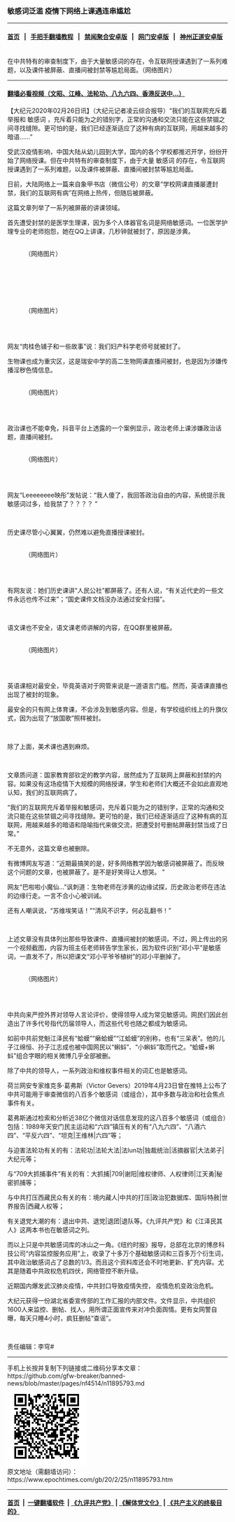 ### 敏感词泛滥 疫情下网络上课遇连串尴尬
------------------------

#### [首页](https://github.com/gfw-breaker/banned-news/blob/master/README.md) &nbsp;&nbsp;|&nbsp;&nbsp; [手把手翻墙教程](https://github.com/gfw-breaker/guides/wiki) &nbsp;&nbsp;|&nbsp;&nbsp; [禁闻聚合安卓版](https://github.com/gfw-breaker/bn-android) &nbsp;&nbsp;|&nbsp;&nbsp; [网门安卓版](https://github.com/oGate2/oGate) &nbsp;&nbsp;|&nbsp;&nbsp; [神州正道安卓版](https://github.com/SzzdOgate/update) 



<div><img alt="" class="aligncenter wp-post-image" src="https://i.epochtimes.com/assets/uploads/2020/02/c1eff999cfd48f736e249a2d21ac5776-369x400.jpg"/>
<div class="red16 caption">
 在中共特有的审查制度下，由于大量敏感词的存在，令互联网授课遇到了一系列难题，以及课件被屏蔽、直播间被封禁等尴尬局面。（网络图片）
</div>
</div><hr/>

#### [翻墙必看视频（文昭、江峰、法轮功、八九六四、香港反送中...）](https://github.com/gfw-breaker/banned-news/blob/master/pages/link3.md)

<div><p>
 【大纪元2020年02月26日讯】（大纪元记者凌云综合报导）“我们的互联网充斥着举报和
 <ok href="https://www.epochtimes.com/gb/tag/%E6%95%8F%E6%84%9F%E8%AF%8D.html">
  敏感词
 </ok>
 ，充斥着只能为之的错别字，正常的沟通和交流只能在这些禁锢之间寻找缝隙。更可怕的是，我们已经逐渐适应了这种有病的互联网，用越来越多的暗语……”
</p>
<p>
 受武汉疫情影响，中国大陆从幼儿园到大学，国内的各个学校都推迟开学，纷纷开始了网络授课。但在中共特有的审查制度下，由于大量
 <ok href="https://www.epochtimes.com/gb/tag/%E6%95%8F%E6%84%9F%E8%AF%8D.html">
  敏感词
 </ok>
 的存在，令互联网授课遇到了一系列难题，以及课件被屏蔽、直播间被封禁等尴尬局面。
</p>
<p>
 日前，大陆网络上一篇来自象甲书店（微信公号）的文章“学校网课直播屡遭封禁，我们的互联网有病”在网络上热传，但随后被屏蔽。
</p>
<p>
 这篇文章列举了一系列被屏蔽的讲课领域。
</p>
<p>
 首先遭受封禁的是医学生理课，因为多个人体器官名词是网络敏感词。一位医学护理专业的老师抱怨，她在QQ上讲课，几秒钟就被封了，原因是涉黄。
</p>
<figure class="wp-caption aligncenter" id="attachment_11895810" style="width: 400px">
 <ok href="http://i.epochtimes.com/assets/uploads/2020/02/20200219123327788.jpg">
  <img alt="" class="wp-image-11895810" src="http://i.epochtimes.com/assets/uploads/2020/02/20200219123327788-600x261.jpg"/>
 </ok>
 <br/><figcaption class="wp-caption-text">
  （网络图片）
 </figcaption><br/>
</figure><br/>
<p style="text-align: center;">
 <ok href="http://i.epochtimes.com/assets/uploads/2020/02/46876106e75c5b0748ab144354d9e3e0.jpg">
  <img alt="" class="alignnone wp-image-11895820" src="http://i.epochtimes.com/assets/uploads/2020/02/46876106e75c5b0748ab144354d9e3e0-600x146.jpg"/>
 </ok>
</p>
<figure class="wp-caption aligncenter" id="attachment_11895812" style="width: 326px">
 <ok href="http://i.epochtimes.com/assets/uploads/2020/02/133b1186d98f59a159a4e3d4e7117dc4.jpg">
  <img alt="" class="wp-image-11895812" src="http://i.epochtimes.com/assets/uploads/2020/02/133b1186d98f59a159a4e3d4e7117dc4.jpg"/>
 </ok>
 <br/><figcaption class="wp-caption-text">
  （网络图片）
 </figcaption><br/>
</figure><br/>
<p>
 网友“肉桂色铺子和一些故事”说：我们妇产科学老师号就被封了。
</p>
<p>
 生物课也成为重灾区，这是瑞安中学的高二生物网课直播间被封，也是因为涉嫌传播淫秽色情信息。
</p>
<figure class="wp-caption aligncenter" id="attachment_11895814" style="width: 350px">
 <ok href="http://i.epochtimes.com/assets/uploads/2020/02/6de576d80718891b82fc13a486be373c.jpg">
  <img alt="" class="wp-image-11895814" src="http://i.epochtimes.com/assets/uploads/2020/02/6de576d80718891b82fc13a486be373c.jpg"/>
 </ok>
 <br/><figcaption class="wp-caption-text">
  （网络图片）
 </figcaption><br/>
</figure><br/>
<p>
 政治课也不能幸免，抖音平台上透露的一个案例显示，政治老师上课涉嫌政治话题，直播间被封。
</p>
<figure class="wp-caption aligncenter" id="attachment_11895816" style="width: 362px">
 <ok href="http://i.epochtimes.com/assets/uploads/2020/02/c4b7a4950c4f5d0ea9840fd305f01673.jpg">
  <img alt="" class="wp-image-11895816" src="http://i.epochtimes.com/assets/uploads/2020/02/c4b7a4950c4f5d0ea9840fd305f01673.jpg"/>
 </ok>
 <br/><figcaption class="wp-caption-text">
  （网络图片）
 </figcaption><br/>
</figure><br/>
<p>
 网友“Leeeeeeee映彤”发帖说：“我人傻了，我回答政治自由的内容，系统提示我敏感词过多，给我禁了？？？？ ”
</p>
<p style="text-align: center;">
 <ok href="http://i.epochtimes.com/assets/uploads/2020/02/6dc3adbf7dc43f882f13faf1d269acf8.jpg">
  <img alt="" class="alignnone wp-image-11895855" src="http://i.epochtimes.com/assets/uploads/2020/02/6dc3adbf7dc43f882f13faf1d269acf8.jpg"/>
 </ok>
</p>
<p>
 历史课尽管小心翼翼，仍然难以避免直播授课被封。
</p>
<figure class="wp-caption aligncenter" id="attachment_11895817" style="width: 388px">
 <ok href="http://i.epochtimes.com/assets/uploads/2020/02/033dbe7b21cb22c733d0fc9913a0e258.jpg">
  <img alt="" class="wp-image-11895817" src="http://i.epochtimes.com/assets/uploads/2020/02/033dbe7b21cb22c733d0fc9913a0e258-600x864.jpg"/>
 </ok>
 <br/><figcaption class="wp-caption-text">
  （网络图片）
 </figcaption><br/>
</figure><br/>
<p>
 有网友说：她们历史课讲“人民公社”都屏蔽了。还有人说，“有关近代史的一些文件永远也传不过来”；“国史课件文档没办法通过安全扫描”。
</p>
<p style="text-align: center;">
 <ok href="http://i.epochtimes.com/assets/uploads/2020/02/0852301f4de7f1f80c31a596887e1498.jpg">
  <img alt="" class="alignnone wp-image-11895822" src="http://i.epochtimes.com/assets/uploads/2020/02/0852301f4de7f1f80c31a596887e1498-600x391.jpg"/>
 </ok>
</p>
<p>
 语文课也不安全，语文课老师讲解的内容，在QQ群里被屏蔽。
</p>
<figure class="wp-caption aligncenter" id="attachment_11895824" style="width: 385px">
 <ok href="http://i.epochtimes.com/assets/uploads/2020/02/6f1f85f5de8a4f6c7d0b544e094565e9.jpg">
  <img alt="" class="wp-image-11895824" src="http://i.epochtimes.com/assets/uploads/2020/02/6f1f85f5de8a4f6c7d0b544e094565e9-600x1067.jpg"/>
 </ok>
 <br/><figcaption class="wp-caption-text">
  （网络图片）
 </figcaption><br/>
</figure><br/>
<p>
 英语课相对最安全，毕竟英语对于网管来说是一道语言门槛。然而，英语课直播也出现了被封的现象。
</p>
<p>
 最安全的只有网上体育课，不会涉及到敏感内容。但是，有学校组织线上的升旗仪式，因为出现了“放国歌”照样被封。
</p>
<p style="text-align: center;">
 <ok href="http://i.epochtimes.com/assets/uploads/2020/02/0ddac3045c3b8a06e495af6c06b36356.jpg">
  <img alt="" class="alignnone wp-image-11895826" src="http://i.epochtimes.com/assets/uploads/2020/02/0ddac3045c3b8a06e495af6c06b36356.jpg"/>
 </ok>
</p>
<p>
 除了上面，美术课也遇到麻烦。
</p>
<p style="text-align: center;">
 <ok href="http://i.epochtimes.com/assets/uploads/2020/02/68516043a01d9686e6eb0f17d1b53217.jpg">
  <img alt="" class="alignnone wp-image-11895856" src="http://i.epochtimes.com/assets/uploads/2020/02/68516043a01d9686e6eb0f17d1b53217-600x270.jpg"/>
 </ok>
</p>
<p>
 文章质问道：国家教育部钦定的教学内容，居然成为了互联网上屏蔽和封禁的内容。如果没有这场疫情下大规模的网络授课，学生和老师们大概还不会如此直观地认知，我们的互联网病了。
</p>
<p>
 “我们的互联网充斥着举报和敏感词，充斥着只能为之的错别字，正常的沟通和交流只能在这些禁锢之间寻找缝隙。更可怕的是，我们已经逐渐适应了这种有病的互联网，用越来越多的暗语和隐喻指代来做交流，把遭受封号删帖屏蔽封禁当成了日常。”
</p>
<p>
 不无意外，这篇文章也被删除。
</p>
<p>
 有微博网友写道：“近期最搞笑的是，好多网络教学因为敏感词被屏蔽了。而反映这个问题的文章，也被屏蔽了。是不是好笑得让人想哭。 ”
</p>
<p>
 网友“巴啦啦小魔仙…”讽刺道：生物老师在涉黄的边缘试探，历史政治老师在违法的边缘行走。一言不合小心被训诫。
</p>
<p>
 还有人嘲讽说，“苏维埃笑话！”“清风不识字，何必乱翻书！”
</p>
<p style="text-align: center;">
 <ok href="http://i.epochtimes.com/assets/uploads/2020/02/4012d003ly1gc1r8kgnzkj20tr1anq7r.jpg">
  <img alt="" class="alignnone wp-image-11895857" src="http://i.epochtimes.com/assets/uploads/2020/02/4012d003ly1gc1r8kgnzkj20tr1anq7r.jpg"/>
 </ok>
</p>
<p>
 上述文章没有具体列出那些导致课件、直播间被封的敏感词，不过，网上传出的另一个视频截图，内容为班主任老师转告学生家长，因为软件识别“邓小平”是敏感词，一直发不了，所以把课文“邓小平爷爷植树”的邓小平删掉了。
</p>
<figure class="wp-caption aligncenter" id="attachment_11895815" style="width: 440px">
 <ok href="http://i.epochtimes.com/assets/uploads/2020/02/07abf95405b6d2c457a3084269983af8.jpg">
  <img alt="" class="size-full wp-image-11895815" src="http://i.epochtimes.com/assets/uploads/2020/02/07abf95405b6d2c457a3084269983af8.jpg"/>
 </ok>
 <br/><figcaption class="wp-caption-text">
  （网络图片）
 </figcaption><br/>
</figure><br/>
<p>
 中共向来严控外界对领导人言论评价，使得领导人成为常见敏感词。网民们因此创造出了许多代号指代历届领导人，而这些代号也随之都成为敏感词。
</p>
<p>
 如前中共前党魁江泽民有“蛤蟆”“癞蛤蟆”“江蛤蟆”的别称，也有“三呆表”。他的儿子江绵恒、孙子江志成也被中国网民以“蝌蚪”、“小蝌蚪”取而代之。“蛤蟆+蝌蚪”组合字眼的相关微博几乎全部被删。
</p>
<p>
 除了中共的领导人，一系列政治和维权事件相关的词汇也是敏感词。
</p>
<p>
 荷兰网安专家维克多‧葛弗斯（Victor Gevers）2019年4月23日曾在推特上公布了中共可能用于审查微信的八百多个敏感词（或组合），其中多数与政治和社会焦点事件有关。
</p>
<p>
 葛弗斯通过检索和分析近38亿个微信对话信息发现的这八百多个敏感词（或组合）包括：1989年天安门民主运动和“六四”镇压有关的有“八九六四”、“八酒六四”、“平反六四”、“坦克|王维林|六四”等；
</p>
<p>
 与迫害法轮功有关的有：法轮功|法轮大法|法lun功|独裁统治|活摘器官|大法弟子|大纪元等；
</p>
<p>
 与“709大抓捕事件”有关的有：大抓捕|709|谢阳|维权律师、人权律师|江天勇|秘密抓捕等；
</p>
<p>
 与中共打压西藏民众有关的有：境内藏人|中共的打压|政治犯数据库、国际特赦|世界报告|西藏人权等；
</p>
<p>
 有关退党大潮的有：退出中共、退党|退团|退队等。《九评共产党》和《江泽民其人》这两本书也在敏感词之列。
</p>
<p>
 而以上只是中共敏感词库的冰山之一角。《纽约时报》报导，总部在北京的博彦科技公司“内容监控服务应用”上，收录了十多万个基础敏感词和三百多万个衍生词，其中政治敏感词占了总数的1/3。而且这个资料库还会不时地更新、扩充内容。尤其是随着中共政权危机四伏，网络管控不断升级。
</p>
<p>
 近期国内爆发武汉肺炎疫情，中共封口导致疫情失控， 疫情危机变政治危机。
</p>
<p>
 大纪元获得一份湖北省委宣传部的工作汇报的内部文件。文件显示，中共组织1600人来监控、删帖、找人，用所谓正面宣传来对冲负面舆情。更有女网警自曝，每天只睡4小时，疯狂删帖“查谣”。
</p>
<p style="text-align: center;">
 <ok href="http://i.epochtimes.com/assets/uploads/2020/02/25fcd4fe7139e226db18c7cdba33d204.jpg">
  <img alt="" class="alignnone size-large wp-image-11895854" src="http://i.epochtimes.com/assets/uploads/2020/02/25fcd4fe7139e226db18c7cdba33d204-600x221.jpg"/>
 </ok>
</p>
<p>
 责任编辑：李穹#
</p>
</div>
<hr/>
手机上长按并复制下列链接或二维码分享本文章：<br/>
https://github.com/gfw-breaker/banned-news/blob/master/pages/nf4514/n11895793.md <br/>
<a href='https://github.com/gfw-breaker/banned-news/blob/master/pages/nf4514/n11895793.md'><img src='https://github.com/gfw-breaker/banned-news/blob/master/pages/nf4514/n11895793.md.png'/></a> <br/>
原文地址（需翻墙访问）：https://www.epochtimes.com/gb/20/2/25/n11895793.htm


------------------------
#### [首页](https://github.com/gfw-breaker/banned-news/blob/master/README.md) &nbsp;|&nbsp; [一键翻墙软件](https://github.com/gfw-breaker/nogfw/blob/master/README.md) &nbsp;| [《九评共产党》](https://github.com/gfw-breaker/9ping.md/blob/master/README.md#九评之一评共产党是什么) | [《解体党文化》](https://github.com/gfw-breaker/jtdwh.md/blob/master/README.md) | [《共产主义的终极目的》](https://github.com/gfw-breaker/gczydzjmd.md/blob/master/README.md)


<img src='http://gfw-breaker.win/banned-news/pages/nf4514/n11895793.md' width='0px' height='0px'/>